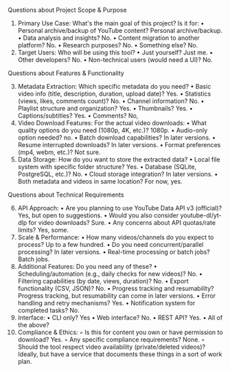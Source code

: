 Questions about Project Scope & Purpose

1. Primary Use Case: What's the main goal of this project? Is it for:
•  Personal archive/backup of YouTube content? Personal archive/backup.
•  Data analysis and insights? No.
•  Content migration to another platform? No.
•  Research purposes? No.
•  Something else? No.
2. Target Users: Who will be using this tool? 
•  Just yourself? Just me.
•  Other developers? No.
•  Non-technical users (would need a UI)? No.

Questions about Features & Functionality

3. Metadata Extraction: Which specific metadata do you need?
•  Basic video info (title, description, duration, upload date)? Yes.
•  Statistics (views, likes, comments count)? No.
•  Channel information? No.
•  Playlist structure and organization? Yes.
•  Thumbnails? Yes.
•  Captions/subtitles? Yes.
•  Comments? No,
4. Video Download Features: For the actual video downloads:
•  What quality options do you need (1080p, 4K, etc.)? 1080p.
•  Audio-only option needed? no.
•  Batch download capabilities? In later versions.
•  Resume interrupted downloads? In later versions.
•  Format preferences (mp4, webm, etc.)? Not sure.
5. Data Storage: How do you want to store the extracted data?
•  Local file system with specific folder structure? Yes.
•  Database (SQLite, PostgreSQL, etc.)? No.
•  Cloud storage integration? In later versions.
•  Both metadata and videos in same location? For now, yes.

Questions about Technical Requirements

6. API Approach: 
•  Are you planning to use YouTube Data API v3 (official)? Yes, but open to suggestions.
•  Would you also consider youtube-dl/yt-dlp for video downloads? Sure.
•  Any concerns about API quotas/rate limits? Yes, some.
1. Scale & Performance:
•  How many videos/channels do you expect to process? Up to a few hundred.
•  Do you need concurrent/parallel processing? In later versions.
•  Real-time processing or batch jobs? Batch jobs.
1. Additional Features: Do you need any of these?
•  Scheduling/automation (e.g., daily checks for new videos)? No.
•  Filtering capabilities (by date, views, duration)? No.
•  Export functionality (CSV, JSON)? No.
•  Progress tracking and resumability? Progress tracking, but resumability can come in later versions.
•  Error handling and retry mechanisms? Yes.
•  Notification system for completed tasks? No.
1. Interface: 
•  CLI only? Yes
•  Web interface? No.
•  REST API? Yes.
•  All of the above?
1.  Compliance & Ethics:
◦  Is this for content you own or have permission to download? Yes.
◦  Any specific compliance requirements? None.
◦  Should the tool respect video availability (private/deleted videos)? Ideally, but have a service that documents these things in a sort of work plan. 